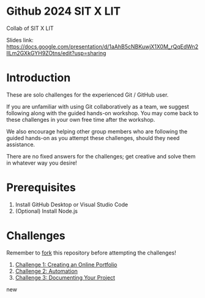 # Github 2024 SIT X LIT
Collab of SIT X LIT

Slides link: https://docs.google.com/presentation/d/1aAhB5cNBKuwjX1X0M_rQqEdWn2llLm2GXkGYH9ZOtns/edit?usp=sharing

# Introduction
These are solo challenges for the experienced Git / GitHub user.

If you are unfamiliar with using Git collaboratively as a team, we suggest following along with the guided hands-on workshop. You may come back to these challenges in your own free time after the workshop.

We also encourage helping other group members who are following the guided hands-on as you attempt these challenges, should they need assistance.

There are no fixed answers for the challenges; get creative and solve them in whatever way you desire!

# Prerequisites
1. Install GitHub Desktop or Visual Studio Code
2. (Optional) Install Node.js


# Challenges

Remember to [fork](https://docs.github.com/en/get-started/quickstart/fork-a-repo#forking-a-repository) this repository before attempting the challenges!

1. [Challenge 1: Creating an Online Portfolio](./challenges/challenge1.md)
2. [Challenge 2: Automation](./challenges/challenge2.md)
3. [Challenge 3: Documenting Your Project](./challenges/challenge3.md)


new